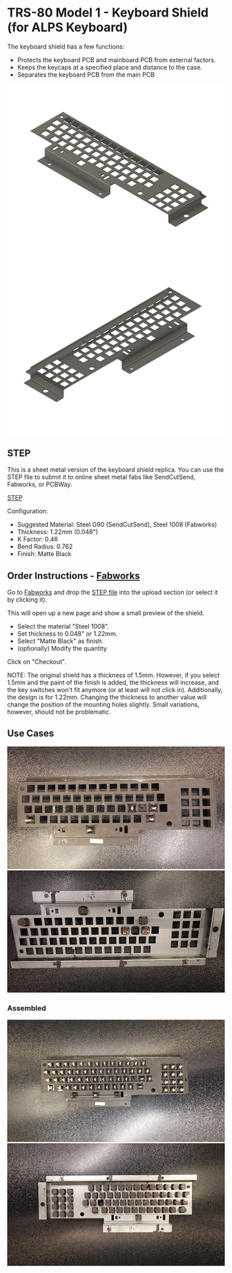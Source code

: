 # TRS-80 Model 1 - Keyboard Shield (for ALPS Keyboard)

The keyboard shield has a few functions:

- Protects the keyboard PCB and mainboard PCB from external factors.
- Keeps the keycaps at a specified place and distance to the case.
- Separates the keyboard PCB from the main PCB

![View 1](Images/Keyboard_Shield_1.png)
![View 2](Images/Keyboard_Shield_2.png)

## STEP

This is a sheet metal version of the keyboard shield replica. You can use the STEP file to submit it to online sheet metal fabs like SendCutSend, Fabworks, or PCBWay.

[STEP](Keyboard_Shield_ALPS_v2.step)

Configuration:

- Suggested Material: Steel G90 (SendCutSend), Steel 1008 (Fabworks)
- Thickness: 1.22mm (0.048")
- K Factor: 0.46
- Bend Radius: 0.762
- Finish: Matte Black

## Order Instructions - [Fabworks](https://www.fabworks.com)

Go to [Fabworks](https://www.fabworks.com) and drop the [STEP file](/Latest/TRS80_Model_I_Keyboard_MX_E2_Shield.step) into the upload section (or select it by clicking it).

This will open up a new page and show a small preview of the shield. 

- Select the material "Steel 1008".
- Set thickness to 0.048" or 1.22mm.
- Select "Matte Black" as finish.
- (optionally) Modify the quantity

Click on "Checkout".

NOTE: The original shield has a thickness of 1.5mm. However, if you select 1.5mm and the paint of the finish is added, the thickness will increase, and the key switches won't fit anymore (or at least will not click in). Additionally, the design is for 1.22mm. Changing the thickness to another value will change the position of the mounting holes slightly. Small variations, however, should not be problematic.

## Use Cases

![Top](Images/DSC00079_Small.JPG)
![Bottom](Images/DSC00080_Small.JPG)

### Assembled

![Top](Images/DSC00110_Small.JPG)
![Bottom](Images/DSC00107_Small.JPG)
